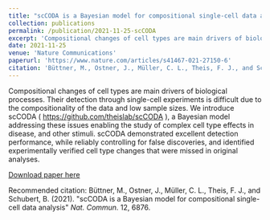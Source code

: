 ```yaml
---
title: "scCODA is a Bayesian model for compositional single-cell data analysis"
collection: publications
permalink: /publication/2021-11-25-scCODA
excerpt: 'Compositional changes of cell types are main drivers of biological processes. Their detection through single-cell experiments is difficult due to the compositionality of the data and low sample sizes. We introduce scCODA ( https://github.com/theislab/scCODA ), a Bayesian model addressing these issues enabling the study of complex cell type effects in disease, and other stimuli. scCODA demonstrated excellent detection performance, while reliably controlling for false discoveries, and identified experimentally verified cell type changes that were missed in original analyses.'
date: 2021-11-25
venue: 'Nature Communications'
paperurl: 'https://www.nature.com/articles/s41467-021-27150-6'
citation: 'Büttner, M., Ostner, J., Müller, C. L., Theis, F. J., and Schubert, B. (2021). &quot;scCODA is a Bayesian model for compositional single-cell data analysis&quot; <i>Nat. Commun.</i>  12, 6876.'
---
```

Compositional changes of cell types are main drivers of biological processes. Their detection through single-cell experiments is difficult due to the compositionality of the data and low sample sizes. We introduce scCODA ( https://github.com/theislab/scCODA ), a Bayesian model addressing these issues enabling the study of complex cell type effects in disease, and other stimuli. scCODA demonstrated excellent detection performance, while reliably controlling for false discoveries, and identified experimentally verified cell type changes that were missed in original analyses.

[Download paper here](https://www.nature.com/articles/s41467-021-27150-6)

Recommended citation: Büttner, M., Ostner, J., Müller, C. L., Theis, F. J., and Schubert, B. (2021). "scCODA is a Bayesian model for compositional single-cell data analysis" <i>Nat. Commun.</i>  12, 6876.